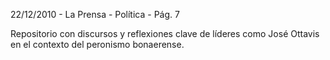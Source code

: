 22/12/2010 - La Prensa - Política - Pág. 7

Repositorio con discursos y reflexiones clave de líderes como José Ottavis en el contexto del peronismo bonaerense.

